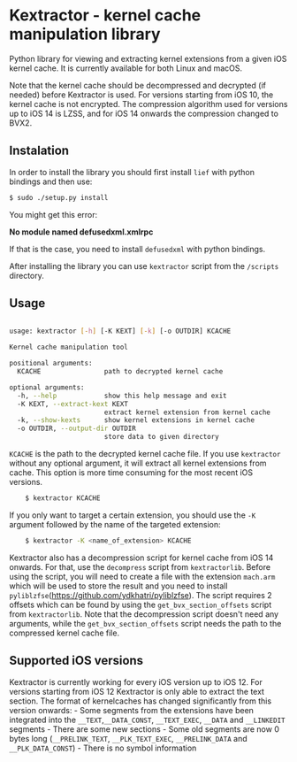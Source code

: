 # Kextractor - kernel cache manipulation library

Python library for viewing and extracting kernel extensions from a given iOS
kernel cache. It is currently available for both Linux and macOS.

Note that the kernel cache should be decompressed and decrypted (if needed) before
Kextractor is used. For versions starting from iOS 10, the kernel cache is not
encrypted. The compression algorithm used for versions up to iOS 14 is LZSS, and
for iOS 14 onwards the compression changed to BVX2.

## Instalation

In order to install the library you should first install `lief` with python
bindings and then use:

```bash
$ sudo ./setup.py install
```
You might get this error:

**No module named defusedxml.xmlrpc**

If that is the case, you need to install `defusedxml` with python bindings.

After installing the library you can use `kextractor` script from the
`/scripts` directory.

## Usage

```bash

usage: kextractor [-h] [-K KEXT] [-k] [-o OUTDIR] KCACHE

Kernel cache manipulation tool

positional arguments:
  KCACHE                path to decrypted kernel cache

optional arguments:
  -h, --help            show this help message and exit
  -K KEXT, --extract-kext KEXT
                        extract kernel extension from kernel cache
  -k, --show-kexts      show kernel extensions in kernel cache
  -o OUTDIR, --output-dir OUTDIR
                        store data to given directory
```

`KCACHE` is the path to the decrypted kernel cache file. If you use `kextractor`
without any optional argument, it will extract all kernel extensions from cache.
This option is more time consuming for the most recent iOS versions. 
```bash
	$ kextractor KCACHE
```
If you only want to target a certain extension, you should use the `-K`
argument followed by the name of the targeted extension:
```bash
	$ kextractor -K <name_of_extension> KCACHE
```

Kextractor also has a decompression script for kernel cache from iOS 14 onwards. For that, use the `decompress` script from `kextractorlib`. Before using the script, you will need to create a file with the extension `mach.arm` which will be used to store the result and you need to install `pyliblzfse`(https://github.com/ydkhatri/pyliblzfse). The script requires 2 offsets which can be found by using the `get_bvx_section_offsets` script from `kextractorlib`. Note that the decompression script doesn't need any arguments, while the `get_bvx_section_offsets` script needs the path to the compressed kernel cache file.
## Supported iOS versions

Kextractor is currently working for every iOS version up to iOS 12.
For versions starting from iOS 12 Kextractor is only able to extract the text
section. The format of kernelcaches has changed significantly from this version
onwards:
	- Some segments from the extensions have been integrated into the `__TEXT`,`__DATA_CONST`, `__TEXT_EXEC`, `__DATA` and `__LINKEDIT` segments
	- There are some new sections
	- Some old segments are now 0 bytes long (`__PRELINK_TEXT`, `__PLK_TEXT_EXEC`, `__PRELINK_DATA` and `__PLK_DATA_CONST`)
	- There is no symbol information